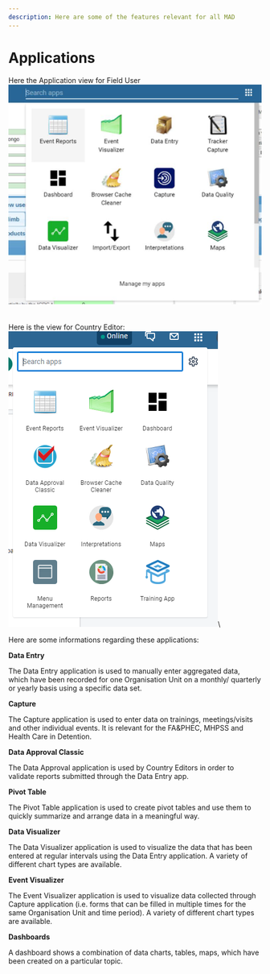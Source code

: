 ```yaml
---
description: Here are some of the features relevant for all MAD
---
```


# Applications

Here the Application view for Field User\
![](<../../.gitbook/assets/image (3).png>)\
\
\
Here is the view for Country Editor:\
![](<../../.gitbook/assets/image (1).png>)\


Here are some informations regarding these applications:

**Data Entry**

The Data Entry application is used to manually enter aggregated data, which have been recorded for one Organisation Unit on a monthly/ quarterly or yearly basis using a specific data set.



**Capture**

The Capture application is used to enter data on trainings, meetings/visits and other individual events. It is relevant for the FA\&PHEC, MHPSS and Health Care in Detention.



**Data Approval Classic**

The Data Approval application is used by Country Editors in order to validate reports submitted through the Data Entry app.



**Pivot Table**

The Pivot Table application is used to create pivot tables and use them to quickly summarize and arrange data in a meaningful way.



**Data Visualizer**

The Data Visualizer application is used to visualize the data that has been entered at regular intervals using the Data Entry application. A variety of different chart types are available.



**Event Visualizer**

The Event Visualizer application is used to visualize data collected through Capture application (i.e. forms that can be filled in multiple times for the same Organisation Unit and time period). A variety of different chart types are available.



**Dashboards**

A dashboard shows a combination of data charts, tables, maps, which have been created on a particular topic.
